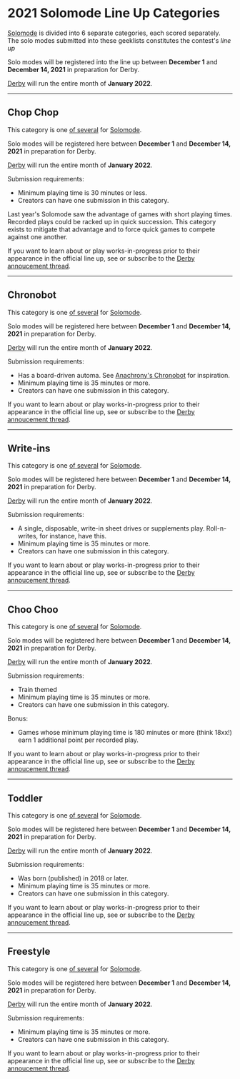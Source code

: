 # 2021 Solomode Line Up Categories
[Solomode](./announcement-solomode.md) is divided into 6 separate categories, each scored separately.  The solo modes submitted into these geeklists constitutes the contest's *line up*

Solo modes will be registered into the line up between **December 1** and **December 14, 2021** in preparation for Derby.

[Derby](./announcement-derby.md) will run the entire month of **January 2022**.

---

## Chop Chop
This category is one [of several](./categories.md) for [Solomode](./announcement-solomode.md).

Solo modes will be registered here between **December 1** and **December 14, 2021** in preparation for Derby.

[Derby](./announcement-derby.md) will run the entire month of **January 2022**.

Submission requirements:
* Minimum playing time is 30 minutes or less.
* Creators can have one submission in this category.

Last year's Solomode saw the advantage of games with short playing times.  Recorded plays could be racked up in quick succession.  This category exists to mitigate that advantage and to force quick games to compete against one another.

If you want to learn about or play works-in-progress prior to their appearance in the official line up, see or subscribe to the [Derby annoucement thread](./announcement-derby.md).

---

## Chronobot
This category is one [of several](./categories.md) for [Solomode](./announcement-solomode.md).

Solo modes will be registered here between **December 1** and **December 14, 2021** in preparation for Derby.

[Derby](./announcement-derby.md) will run the entire month of **January 2022**.

Submission requirements:
* Has a board-driven automa.  See [Anachrony's Chronobot](https://boardgamegeek.com/image/3037431/anachrony) for inspiration.
* Minimum playing time is 35 minutes or more.
* Creators can have one submission in this category.

If you want to learn about or play works-in-progress prior to their appearance in the official line up, see or subscribe to the [Derby annoucement thread](./announcement-derby.md).

---

## Write-ins
This category is one [of several](./categories.md) for [Solomode](./announcement-solomode.md).

Solo modes will be registered here between **December 1** and **December 14, 2021** in preparation for Derby.

[Derby](./announcement-derby.md) will run the entire month of **January 2022**.

Submission requirements:
* A single, disposable, write-in sheet drives or supplements play.  Roll-n-writes, for instance, have this.
* Minimum playing time is 35 minutes or more.
* Creators can have one submission in this category.

If you want to learn about or play works-in-progress prior to their appearance in the official line up, see or subscribe to the [Derby annoucement thread](./announcement-derby.md).

---

## Choo Choo
This category is one [of several](./categories.md) for [Solomode](./announcement-solomode.md).

Solo modes will be registered here between **December 1** and **December 14, 2021** in preparation for Derby.

[Derby](./announcement-derby.md) will run the entire month of **January 2022**.

Submission requirements:
* Train themed
* Minimum playing time is 35 minutes or more.
* Creators can have one submission in this category.

Bonus:
* Games whose minimum playing time is 180 minutes or more (think 18xx!) earn 1 additional point per recorded play.

If you want to learn about or play works-in-progress prior to their appearance in the official line up, see or subscribe to the [Derby annoucement thread](./announcement-derby.md).

---

## Toddler
This category is one [of several](./categories.md) for [Solomode](./announcement-solomode.md).

Solo modes will be registered here between **December 1** and **December 14, 2021** in preparation for Derby.

[Derby](./announcement-derby.md) will run the entire month of **January 2022**.

Submission requirements:
* Was born (published) in 2018 or later.
* Minimum playing time is 35 minutes or more.
* Creators can have one submission in this category.

If you want to learn about or play works-in-progress prior to their appearance in the official line up, see or subscribe to the [Derby annoucement thread](./announcement-derby.md).

---

## Freestyle
This category is one [of several](./categories.md) for [Solomode](./announcement-solomode.md).

Solo modes will be registered here between **December 1** and **December 14, 2021** in preparation for Derby.

[Derby](./announcement-derby.md) will run the entire month of **January 2022**.

Submission requirements:
* Minimum playing time is 35 minutes or more.
* Creators can have one submission in this category.

If you want to learn about or play works-in-progress prior to their appearance in the official line up, see or subscribe to the [Derby annoucement thread](./announcement-derby.md).
